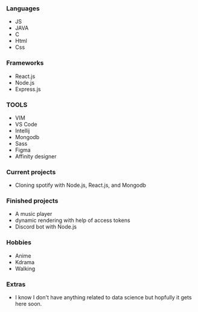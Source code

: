 

### Languages ###

- JS
- JAVA
- C
- Html
- Css


### Frameworks ###

- React.js
- Node.js
- Express.js



### TOOLS ###

- VIM
- VS Code
- Intellij
- Mongodb
- Sass
- Figma
- Affinity designer 


### Current projects ###

- Cloning spotify with Node.js, React.js, and Mongodb


### Finished projects ###

- A music player
- dynamic rendering with help of access tokens
- Discord bot with Node.js


### Hobbies ###

- Anime
- Kdrama
- Walking 


### Extras ###

- I know I don't have anything related to data science but hopfully it gets here soon.

